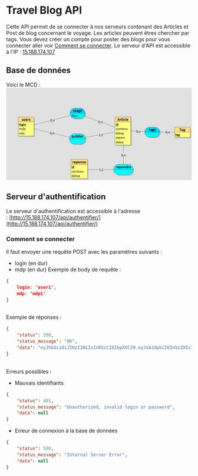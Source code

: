 # Travel Blog API

Cette API permet de se connecter à nos serveurs contenant des Articles et Post de blog concernant le voyage. Les articles peuvent êtres chercher par tags. Vous devez créer un compte pour poster des blogs pour vous connecter aller voir [Comment se connecter](/travel_blog#serveur-dauthentification).
Le serveur d'API est accessible à l'IP : [15.188.174.107](http://15.188.174.107)
<br>
## Base de données

Voici le MCD : ![mcd_php.jpg](.media/img_0.jpeg)

## Serveur d'authentification

Le serveur d'authentification est accessible à l'adresse : [http://15.188.174.107/api/authentifier/](http://15.188.174.107/api/authentifier/)
<br>
### Comment se connecter

Il faut envoyer une requête POST avec les paramètres suivants :

* login (en dur)
* mdp (en dur)
Exemple de body de requête :

``` json
{
    login: 'user1',
    mdp: 'mdp1'
}
```
<br>
Exemple de réponses :

``` json
{
    "status": 200,
    "status_message": "OK",
    "data": "eyJhbGciOiJIUzI1NiIsInR5cCI6IkpXVCJ9.eyJsb2dpbiI6InVzZXIxIiwicHJpdmlsZWdlcyI6MCwiZXhwIjoxNjc5NTAwNDY3fQ.8SsQVBxTZMRspokXWagnpDqp9Qh_IxBs9XXczTGEy0c"
}
```
<br>
Erreurs possibles :

* Mauvais identifiants

``` json
{
    "status": 401,
    "status_message": "Unauthorized, invalid login or password",
    "data": null
}
```

* Erreur de connexion à la base de données

``` json
{
    "status": 500,
    "status_message": "Internal Server Error",
    "data": null
}
```